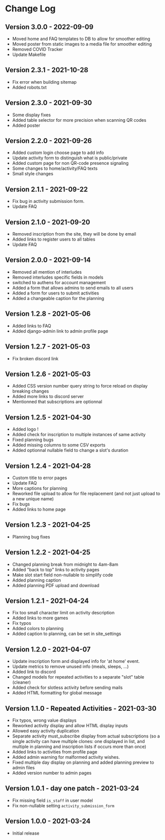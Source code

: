 # Change Log

## Version 3.0.0 - 2022-09-09

- Moved home and FAQ templates to DB to allow for smoother editing
- Moved poster from static images to a media file for smoother editing
- Removed COVID Tracker
- Update Makefile

## Version 2.3.1 - 2021-10-28

- Fix error when building sitemap
- Added robots.txt

## Version 2.3.0 - 2021-09-30

- Some display fixes
- Added table selector for more precision when scanning QR codes
- Added poster

## Version 2.2.0 - 2021-09-26

- Added custom login choose page to add info
- Update activity form to distinguish what is public/private
- Added custom page for non QR-code presence signaling
- Some changes to home/activity/FAQ texts
- Small style changes

## Version 2.1.1 - 2021-09-22

- Fix bug in activity submission form.
- Update FAQ

## Version 2.1.0 - 2021-09-20

- Removed inscription from the site, they will be done by email
- Added links to register users to all tables
- Update FAQ

## Version 2.0.0 - 2021-09-14

- Removed all mention of interludes
- Removed interludes specific fields in models
- switched to authens for account management
- Added a form that allows admins to send emails to all users
- Added a form for users to submit activities
- Added a changeable caption for the planning

## Version 1.2.8 - 2021-05-06

- Added links to FAQ
- Added django-admin link to admin profile page

## Version 1.2.7 - 2021-05-03

- Fix broken discord link

## Version 1.2.6 - 2021-05-03

- Added CSS version number query string to force reload on display breaking changes
- Added more links to discord server
- Mentionned that subscriptions are optionnal

## Version 1.2.5 - 2021-04-30

- Added logo !
- Added check for inscription to multiple instances of same activity
- Fixed planning bugs
- Added missing columns to some CSV exports
- Added optionnal nullable field to change a slot's duration

## Version 1.2.4 - 2021-04-28

- Custom title to error pages
- Update FAQ
- More captions for planning
- Reworked file upload to allow for file replacement (and not just upload to a new unique name)
- Fix bugs
- Added links to home page

## Version 1.2.3 - 2021-04-25

- Planning bug fixes

## Version 1.2.2 - 2021-04-25

- Changed planning break from midnight to 4am-8am
- Added "back to top" links to activity pages
- Make slot start field non-nullable to simplify code
- Added planning caption
- Added planning PDF upload and download

## Version 1.2.1 - 2021-04-24

- Fix too small character limit on activity description
- Added links to more games
- Fix typos
- Added colors to planning
- Added caption to planning, can be set in site_settings

## Version 1.2.0 - 2021-04-07

- Update inscription form and displayed info for 'at home' event.
- Update metrics to remove unused info (meals, sleeps, ...)
- Added link to discord
- Changed models for repeated activities to a separate "slot" table (cleaner)
- Added check for slotless activity before sending mails
- Added HTML formatting for global message

## Version 1.1.0 - Repeated Activities - 2021-03-30

- Fix typos, wrong value displays
- Reworked activity display and allow HTML display inputs
- Allowed easy activity duplication
- Separate activity must_subscribe display from actual subscriptions
	(so a single activity can have multiple clones: one displayed in list, and multiple in
	planning and inscription lists if occurs more than once)
- Added links to activities from profile page
- Added admin warning for malformed activity wishes.
- Fixed multiple day display on planning and added planning preview to admin files
- Added version number to admin pages

## Version 1.0.1 - day one patch - 2021-03-24

- Fix missing field `is_staff` in user model
- Fix non-nullable setting `activity_submission_form`

## Version 1.0.0 - 2021-03-24

- Initial release
